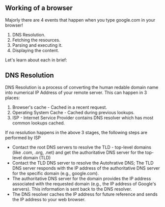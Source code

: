 ## Working of a browser

Majorly there are 4 events that happen when you type google.com in your browser!

1. DNS Resolution.
2. Fetching the resources.
3. Parsing and executing it.
4. Displaying the content.

Let's learn about each in brief:

## DNS Resolution

DNS Resolution is a process of converting the human redable domain name into numerical IP Address of your remote server.
This can happen in 3 places:

1. Browser's cache - Cached in a recent request.
2. Operating System Cache - Cached during previous lookups.
3. ISP - Internet Service Provider contains DNS resolver which has most common lookups cached.

If no resolution happens in the above 3 stages, the following steps are performed by ISP

- Contact the root DNS servers to resolve the TLD - top-level domains (like .com, .org, .net) and get the authoritative DNS server for the top-level domain (TLD)
- Contact the TLD DNS server to resolve the Autohrative DNS; The TLD DNS server responds with the IP address of the authoritative DNS server for the specific domain (e.g., google.com).
- The authoritative DNS server for the domain provides the IP address associated with the requested domain (e.g., the IP address of Google's servers). This information is sent back to the DNS resolver.
- The DNS resolver caches the IP address for future reference and sends the IP address to your web browser.
